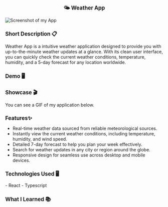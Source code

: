 <div align='center' > 
   <h1 style="font-size:larger;" >🌤 Weather App</h1>
</div>

![Screenshot of my App](https://github.com/nina-razmadze/Weather-App/assets/123087063/10f6ebfa-0668-4bcf-a4a9-f2aa24cf1b90)



 <h1 style="font-size:larger;" >Short Description 📋</h1>

Weather App is a intuitive weather application designed to provide you with up-to-the-minute weather updates at a glance. With its clean user interface, you can quickly check the current weather conditions, temperature, humidity, and a 5-day forecast for any location worldwide.

<h1 style="font-size:larger;" >Demo 🖥 </h1>


<h1 style="font-size:larger;" >Showcase 🎬</h1>

You can see a GIF of my application below.


<h1 style="font-size:larger;" >Features✨</h1>

- Real-time weather data sourced from reliable meteorological sources.
- Instantly view the current weather conditions, including temperature, humidity, and wind speed.
- Detailed 7-day forecast to help you plan your week effectively.
- Search for weather updates in any city or region around the globe.
- Responsive design for seamless use across desktop and mobile devices.


<h1 style="font-size:larger;" >Technologies Used 🖥</h1>
- React
- Typescript

<h1 style="font-size:larger;" >What I Learned 📚</h1>





